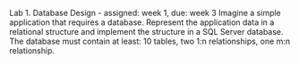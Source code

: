 Lab 1. Database Design - assigned: week 1, due: week 3
Imagine a simple application that requires a database. 
Represent the application data in a relational structure and implement the structure in a SQL Server database. 
The database must contain at least: 10 tables, two 1:n relationships, one m:n relationship.